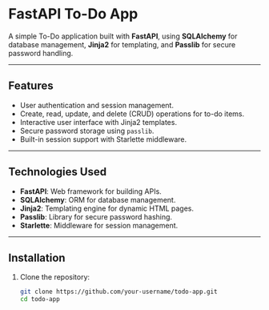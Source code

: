 # FastAPI To-Do App

A simple To-Do application built with **FastAPI**, using **SQLAlchemy** for database management, **Jinja2** for templating, and **Passlib** for secure password handling.

---

## Features

- User authentication and session management.
- Create, read, update, and delete (CRUD) operations for to-do items.
- Interactive user interface with Jinja2 templates.
- Secure password storage using `passlib`.
- Built-in session support with Starlette middleware.

---

## Technologies Used

- **FastAPI**: Web framework for building APIs.
- **SQLAlchemy**: ORM for database management.
- **Jinja2**: Templating engine for dynamic HTML pages.
- **Passlib**: Library for secure password hashing.
- **Starlette**: Middleware for session management.

---

## Installation

1. Clone the repository:
   ```bash
   git clone https://github.com/your-username/todo-app.git
   cd todo-app
